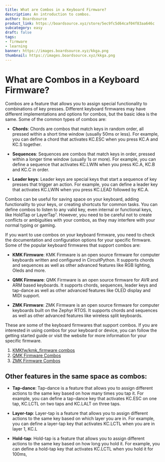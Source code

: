 ```yaml
---
title: What are Combos in a Keyboard Firmware?
description: An introduction to combos.
author: Boardsource
product_link: https://boardsource.xyz/store/5ec9fc5d64caf04f83aa646c
subcategory: easy
draft: false
tags: 
- firmware
- learning
banner: https://images.boardsource.xyz/kkga.png
thumbnail: https://images.boardsource.xyz/kkga.png
---
```

# What are Combos in a Keyboard Firmware?

Combos are a feature that allows you to assign special functionality to combinations of key presses. Different keyboard firmwares may have different implementations and options for combos, but the basic idea is the same. Some of the common types of combos are:

- **Chords**: Chords are combos that match keys in random order, all pressed within a short time window (usually 50ms or less). For example, you can define a chord that activates KC.ESC when you press KC.A and KC.S together.

- **Sequences**: Sequences are combos that match keys in order, pressed within a longer time window (usually 1s or more). For example, you can define a sequence that activates KC.LWIN when you press KC.A, KC.B and KC.C in order.

- **Leader keys**: Leader keys are special keys that start a sequence of key presses that trigger an action. For example, you can define a leader key that activates KC.LWIN when you press KC.LEAD followed by KC.A.

Combos can be useful for saving space on your keyboard, adding functionality to your keys, or creating shortcuts for common tasks. You can define combos to listen to any valid key, even internal or functional keys, like HoldTap or LayerTap¹. However, you need to be careful not to create conflicts or ambiguities with your combos, as they may interfere with your normal typing or gaming.

If you want to use combos on your keyboard firmware, you need to check the documentation and configuration options for your specific firmware. Some of the popular keyboard firmwares that support combos are:

- **KMK Firmware**: KMK Firmware is an open source firmware for computer keyboards written and configured in CircuitPython. It supports chords and sequences as well as other advanced features like RGB lighting, Oleds and more.

- **QMK Firmware**: QMK Firmware is an open source firmware for AVR and ARM based keyboards. It supports chords, sequences, leader keys and tap-dance as well as other advanced features like OLED display and MIDI support.

- **ZMK Firmware**: ZMK Firmware is an open source firmware for computer keyboards built on the Zephyr RTOS. It supports chords and sequences as well as other advanced features like wireless split keyboards.

These are some of the keyboard firmwares that support combos. If you are interested in using combos for your keyboard or device, you can follow the getting started guide or visit the website for more information for your specific firmware.
 
1. [KMKfw/kmk_firmware combos](http://kmkfw.io/docs/combos)
2. [QMK Firmware Combos](https://docs.qmk.fm/#/feature_combo?id=combos)
3. [ZMK Firmware Combos](https://zmk.dev/docs/features/combos)


## Other features in the same space as combos:

- **Tap-dance**: Tap-dance is a feature that allows you to assign different actions to the same key based on how many times you tap it. For example, you can define a tap-dance key that activates KC.ESC on one tap, KC.LCTL on two taps and KC.LALT on three taps.

- **Layer-tap**: Layer-tap is a feature that allows you to assign different actions to the same key based on which layer you are in. For example, you can define a layer-tap key that activates KC.LCTL when you are in layer 1, KC.L

- **Hold-tap**: Hold-tap is a feature that allows you to assign different actions to the same key based on how long you hold it. For example, you can define a hold-tap key that activates KC.LCTL when you hold it for 100ms,